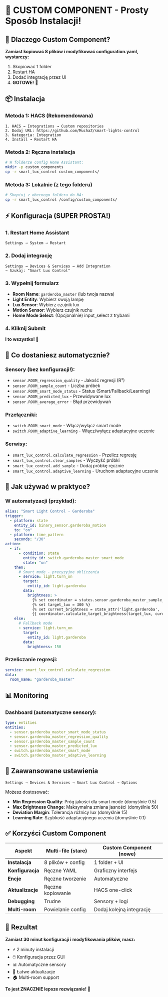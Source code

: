 # 🚀 CUSTOM COMPONENT - Prosty Sposób Instalacji!

## 🎯 Dlaczego Custom Component?

**Zamiast kopiować 8 plików i modyfikować configuration.yaml, wystarczy:**
1. Skopiować 1 folder
2. Restart HA  
3. Dodać integrację przez UI
4. **GOTOWE!** 🎉

## 📦 Instalacja

### Metoda 1: HACS (Rekomendowana)
```
1. HACS → Integrations → Custom repositories
2. Dodaj URL: https://github.com/MuchaZ/smart-lights-control
3. Kategoria: Integration
4. Install → Restart HA
```

### Metoda 2: Ręczna instalacja
```bash
# W folderze config Home Assistant:
mkdir -p custom_components
cp -r smart_lux_control custom_components/
```

### Metoda 3: Lokalnie (z tego folderu)
```bash
# Skopiuj z obecnego folderu do HA:
cp -r smart_lux_control /config/custom_components/
```

## ⚡ Konfiguracja (SUPER PROSTA!)

### 1. Restart Home Assistant
```
Settings → System → Restart
```

### 2. Dodaj integrację
```
Settings → Devices & Services → Add Integration
→ Szukaj: "Smart Lux Control"
```

### 3. Wypełnij formularz
- **Room Name**: `garderoba_master` (lub twoja nazwa)
- **Light Entity**: Wybierz swoją lampę
- **Lux Sensor**: Wybierz czujnik lux  
- **Motion Sensor**: Wybierz czujnik ruchu
- **Home Mode Select**: (Opcjonalnie) input_select z trybami

### 4. Kliknij Submit
**I to wszystko! 🎉**

## 🧠 Co dostaniesz automatycznie?

### Sensory (bez konfiguracji!):
- `sensor.ROOM_regression_quality` - Jakość regresji (R²)
- `sensor.ROOM_sample_count` - Liczba próbek
- `sensor.ROOM_smart_mode_status` - Status (Smart/Fallback/Learning)
- `sensor.ROOM_predicted_lux` - Przewidywane lux
- `sensor.ROOM_average_error` - Błąd przewidywań

### Przełączniki:
- `switch.ROOM_smart_mode` - Włącz/wyłącz smart mode
- `switch.ROOM_adaptive_learning` - Włącz/wyłącz adaptacyjne uczenie

### Serwisy:
- `smart_lux_control.calculate_regression` - Przelicz regresję
- `smart_lux_control.clear_samples` - Wyczyść próbki
- `smart_lux_control.add_sample` - Dodaj próbkę ręcznie
- `smart_lux_control.adaptive_learning` - Uruchom adaptacyjne uczenie

## 🎯 Jak używać w praktyce?

### W automatyzacji (przykład):
```yaml
alias: "Smart Light Control - Garderoba"
trigger:
  - platform: state
    entity_id: binary_sensor.garderoba_motion
    to: "on"
  - platform: time_pattern
    seconds: "/30"
action:
  - if:
      - condition: state
        entity_id: switch.garderoba_master_smart_mode
        state: "on"
    then:
      # Smart mode - precyzyjne obliczenia
      - service: light.turn_on
        target:
          entity_id: light.garderoba
        data:
          brightness: >
            {% set coordinator = states.sensor.garderoba_master_sample_count %}
            {% set target_lux = 300 %}
            {% set current_brightness = state_attr('light.garderoba', 'brightness') | int(255) %}
            {{ coordinator.calculate_target_brightness(target_lux, current_brightness) }}
    else:
      # Fallback mode
      - service: light.turn_on
        target:
          entity_id: light.garderoba
        data:
          brightness: 150
```

### Przeliczanie regresji:
```yaml
service: smart_lux_control.calculate_regression
data:
  room_name: "garderoba_master"
```

## 📊 Monitoring

### Dashboard (automatyczne sensory):
```yaml
type: entities
entities:
  - sensor.garderoba_master_smart_mode_status
  - sensor.garderoba_master_regression_quality
  - sensor.garderoba_master_sample_count
  - sensor.garderoba_master_predicted_lux
  - switch.garderoba_master_smart_mode
  - switch.garderoba_master_adaptive_learning
```

## 🔧 Zaawansowane ustawienia

```
Settings → Devices & Services → Smart Lux Control → Options
```

Możesz dostosować:
- **Min Regression Quality**: Próg jakości dla smart mode (domyślnie 0.5)
- **Max Brightness Change**: Maksymalna zmiana jasności (domyślnie 50)
- **Deviation Margin**: Tolerancja różnicy lux (domyślnie 15)
- **Learning Rate**: Szybkość adaptacyjnego uczenia (domyślnie 0.1)

## ✅ Korzyści Custom Component

| Aspekt | Multi-file (stare) | Custom Component (nowe) |
|--------|-------------------|-------------------------|
| **Instalacja** | 8 plików + config | 1 folder + UI |
| **Konfiguracja** | Ręczne YAML | Graficzny interfejs |
| **Encje** | Ręczne tworzenie | Automatyczne |
| **Aktualizacje** | Ręczne kopiowanie | HACS one-click |
| **Debugging** | Trudne | Sensory + logi |
| **Multi-room** | Powielanie config | Dodaj kolejną integrację |

## 🎉 Rezultat

**Zamiast 30 minut konfiguracji i modyfikowania plików, masz:**
- ⚡ 2 minuty instalacji
- 🖱️ Konfiguracja przez GUI  
- 📊 Automatyczne sensory
- 🔄 Łatwe aktualizacje
- 🏠 Multi-room support

**To jest ZNACZNIE lepsze rozwiązanie! 🚀** 
